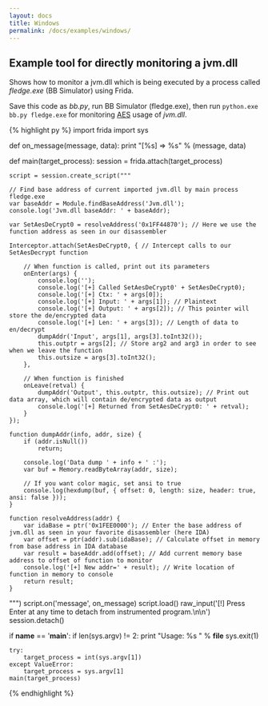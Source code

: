 ```yaml
---
layout: docs
title: Windows
permalink: /docs/examples/windows/
---
```


## Example tool for directly monitoring a jvm.dll

Shows how to monitor a jvm.dll which is being executed by a process called
*fledge.exe* (BB Simulator) using Frida.

Save this code as *bb.py*, run BB Simulator (fledge.exe), then run
`python.exe bb.py fledge.exe` for monitoring
[AES](https://en.wikipedia.org/wiki/Advanced_Encryption_Standard) usage of
*jvm.dll*.

{% highlight py %}
import frida
import sys

def on_message(message, data):
    print "[%s] => %s" % (message, data)

def main(target_process):
    session = frida.attach(target_process)

    script = session.create_script("""

    // Find base address of current imported jvm.dll by main process fledge.exe
    var baseAddr = Module.findBaseAddress('Jvm.dll');
    console.log('Jvm.dll baseAddr: ' + baseAddr);

    var SetAesDeCrypt0 = resolveAddress('0x1FF44870'); // Here we use the function address as seen in our disassembler

    Interceptor.attach(SetAesDeCrypt0, { // Intercept calls to our SetAesDecrypt function

        // When function is called, print out its parameters
        onEnter(args) {
            console.log('');
            console.log('[+] Called SetAesDeCrypt0' + SetAesDeCrypt0);
            console.log('[+] Ctx: ' + args[0]);
            console.log('[+] Input: ' + args[1]); // Plaintext
            console.log('[+] Output: ' + args[2]); // This pointer will store the de/encrypted data
            console.log('[+] Len: ' + args[3]); // Length of data to en/decrypt
            dumpAddr('Input', args[1], args[3].toInt32());
            this.outptr = args[2]; // Store arg2 and arg3 in order to see when we leave the function
            this.outsize = args[3].toInt32();
        },

        // When function is finished
        onLeave(retval) {
            dumpAddr('Output', this.outptr, this.outsize); // Print out data array, which will contain de/encrypted data as output
            console.log('[+] Returned from SetAesDeCrypt0: ' + retval);
        }
    });

    function dumpAddr(info, addr, size) {
        if (addr.isNull())
            return;

        console.log('Data dump ' + info + ' :');
        var buf = Memory.readByteArray(addr, size);

        // If you want color magic, set ansi to true
        console.log(hexdump(buf, { offset: 0, length: size, header: true, ansi: false }));
    }

    function resolveAddress(addr) {
        var idaBase = ptr('0x1FEE0000'); // Enter the base address of jvm.dll as seen in your favorite disassembler (here IDA)
        var offset = ptr(addr).sub(idaBase); // Calculate offset in memory from base address in IDA database
        var result = baseAddr.add(offset); // Add current memory base address to offset of function to monitor
        console.log('[+] New addr=' + result); // Write location of function in memory to console
        return result;
    }
""")
    script.on('message', on_message)
    script.load()
    raw_input('[!] Press Enter at any time to detach from instrumented program.\n\n')
    session.detach()

if __name__ == '__main__':
    if len(sys.argv) != 2:
        print "Usage: %s <process name or PID>" % __file__
        sys.exit(1)

    try:
        target_process = int(sys.argv[1])
    except ValueError:
        target_process = sys.argv[1]
    main(target_process)
{% endhighlight %}
